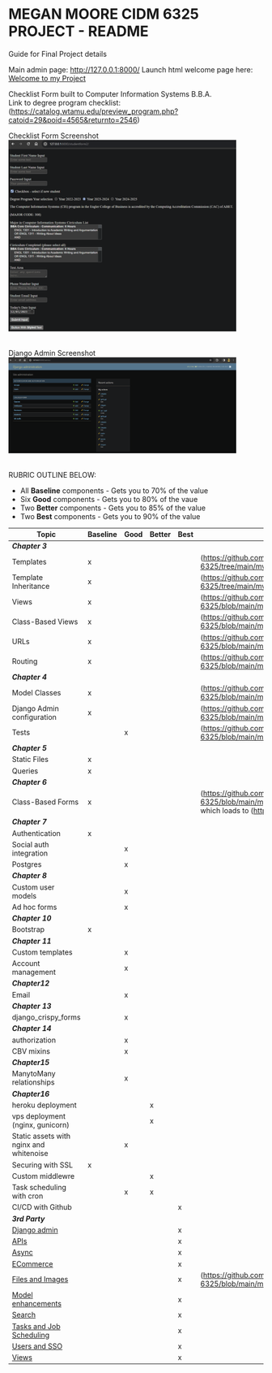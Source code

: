 # MEGAN MOORE CIDM 6325 PROJECT - README
Guide for Final Project details

Main admin page: http://127.0.0.1:8000/
Launch html welcome page here: [Welcome to my Project](http://127.0.0.1:8000/members/)

Checklist Form built to Computer Information Systems B.B.A.<br>
Link to degree program checklist: (https://catalog.wtamu.edu/preview_program.php?catoid=29&poid=4565&returnto=2546)<br>

Checklist Form Screenshot<br>
<kbd>
<img src="https://github.com/m3gan-m/CIDM-6325/blob/9968741323197617df73a6d0f6cf6f39dbba37ce/myproject/checklistform/checklistform.png" width="450">
</kbd>
<br><br>

Django Admin Screenshot<br>
<kbd>
<img src="https://github.com/m3gan-m/CIDM-6325/blob/5af2eee6249f6ca88e7eddd47628d99da43e393d/myproject/checklistform/superuser5.png" width="450">
</kbd>
<br><br>

RUBRIC OUTLINE BELOW:
* All **Baseline** components - Gets you to 70% of the value
* Six **Good** components - Gets you to 80% of the vaue
* Two **Better** components - Gets you to 85% of the value
* Two **Best** components - Gets you to 90% of the value

Topic                                   | Baseline  | Good  | Better  | Best  | LINK TO CODE PROOF  
---                                     | ---       | ---   | ---     | ---   | ---
***Chapter 3***                         |           |       |         |       | 
Templates                               | x         |       |         |       | (https://github.com/m3gan-m/CIDM-6325/tree/main/myproject/checklistform/templates)
Template Inheritance                    | x         |       |         |       | (https://github.com/m3gan-m/CIDM-6325/tree/main/myproject/checklistform/templates)
Views                                   | x         |       |         |       | (https://github.com/m3gan-m/CIDM-6325/blob/main/myproject/checklistform/views.py)
Class-Based Views                       | x         |       |         |       | (https://github.com/m3gan-m/CIDM-6325/blob/main/myproject/checklistform/urls.py)
URLs                                    | x         |       |         |       | (https://github.com/m3gan-m/CIDM-6325/blob/main/myproject/myproject/urls.py)
Routing                                 | x         |       |         |       | (https://github.com/m3gan-m/CIDM-6325/blob/main/myproject/checklistform/urls.py)
***Chapter 4***                         |           |       |         |       |
Model Classes                           | x         |       |         |       | (https://github.com/m3gan-m/CIDM-6325/blob/main/myproject/checklistform/models.py)
Django Admin configuration              | x         |       |         |       | (https://github.com/m3gan-m/CIDM-6325/blob/main/myproject/checklistform/admin.py)
Tests                                   |           | x     |         |       | (https://github.com/m3gan-m/CIDM-6325/blob/main/myproject/checklistform/tests.py)
***Chapter 5***                         |           |       |         |       |
Static Files                            | x         |       |         |       |
Queries                                 | x         |       |         |       |
***Chapter 6***                         |           |       |         |       |
Class-Based Forms                       | x         |       |         |       | (https://github.com/m3gan-m/CIDM-6325/blob/main/myproject/checklistform/templates/studentform2.html)  which loads to (http://127.0.0.1:8000/studentform2/)
***Chapter 7***                         |           |       |         |       |
Authentication                          | x         |       |         |       |
Social auth integration                 |           | x     |         |       |
Postgres                                |           | x     |         |       |
***Chapter 8***                         |           |       |         |       |
Custom user models                      |           | x     |         |       |
Ad hoc forms                            |           | x     |         |       |
***Chapter 10***                        |           |       |         |       |
Bootstrap                               | x         |       |         |       |
***Chapter 11***                        |           |       |         |       |
Custom templates                        |           | x     |         |       |
Account management                      |           | x     |         |       |
***Chapter12***                         |           |       |         |       |
Email                                   |           | x     |         |       |
***Chapter 13***                        |           |       |         |       |
django_crispy_forms                     |           | x     |         |       |
***Chapter 14***                        |           |       |         |       | 
authorization                           |           | x     |         |       |
CBV mixins                              |           | x     |         |       |
***Chapter15***                         |           |       |         |       |
ManytoMany relationships                |           | x     |         |       |
***Chapter16***                         |           |       |         |       |
heroku deployment                       |           |       | x       |       |
vps deployment (nginx, gunicorn)        |           |       | x       |       |
Static assets with nginx and whitenoise |           | x     |         |       |
Securing with SSL                       | x         |       |         |       |
Custom middlewre                        |           |       | x       |       |
Task scheduling with cron               |           | x     | x       |       |
CI/CD with Github                       |           |       |         | x       |
***3rd Party***                         |           |       |         |       |
[Django admin](https://github.com/wsvincent/awesome-django#admin) | | | | x       |
[APIs](https://github.com/wsvincent/awesome-django#apis) | |  |         | x       |
[Async](https://github.com/wsvincent/awesome-django#async) |           |       |         | x       |
[ECommerce](https://github.com/wsvincent/awesome-django#ecommerce) |    |   |   | x       |
[Files and Images](https://github.com/wsvincent/awesome-django#filesimages) |    |   |   | x       | (https://github.com/m3gan-m/CIDM-6325/blob/main/myproject/checklistform/checklistform.png)
[Model enhancements](https://github.com/wsvincent/awesome-django#models) |   |   |   | x       |
[Search](https://github.com/wsvincent/awesome-django#search) |   |   |   | x       |
[Tasks and Job Scheduling](https://github.com/wsvincent/awesome-django#task-queues) |   |   |   | x       |
[Users and SSO](https://github.com/wsvincent/awesome-django#users) |   |   |   | x       |
[Views](https://github.com/wsvincent/awesome-django#views) |   |   |   | x       |
